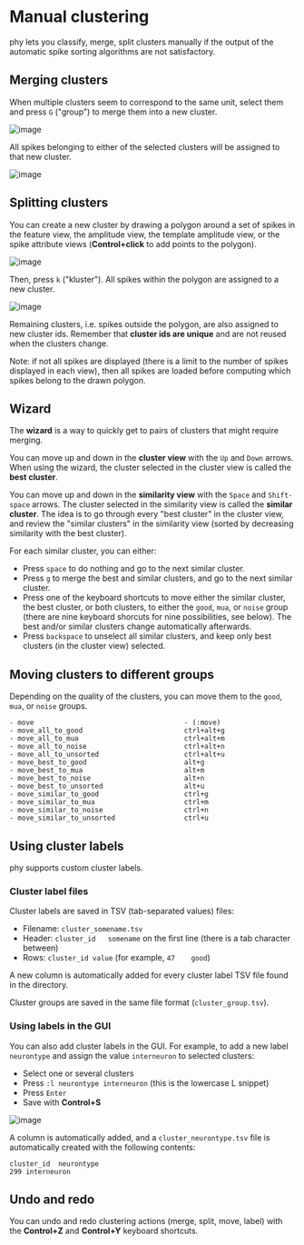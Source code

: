 # Manual clustering

phy lets you classify, merge, split clusters manually if the output of the automatic spike sorting algorithms are not satisfactory.

## Merging clusters

When multiple clusters seem to correspond to the same unit, select them and press `G` ("group") to merge them into a new cluster.

![image](https://user-images.githubusercontent.com/1942359/58953841-ded7b200-8797-11e9-9b2c-0b352c62999a.png)

All spikes belonging to either of the selected clusters will be assigned to that new cluster.

![image](https://user-images.githubusercontent.com/1942359/58953860-eac37400-8797-11e9-962d-2cf79ea55853.png)


## Splitting clusters

You can create a new cluster by drawing a polygon around a set of spikes in the feature view, the amplitude view, the template amplitude view, or the spike attribute views (**Control+click** to add points to the polygon).

![image](https://user-images.githubusercontent.com/1942359/58953705-8d2f2780-8797-11e9-8cca-e64567b9bb1b.png)

Then, press `k` ("kluster"). All spikes within the polygon are assigned to a new cluster.

![image](https://user-images.githubusercontent.com/1942359/58953725-9a4c1680-8797-11e9-9932-ad4ef57150d2.png)

Remaining clusters, i.e. spikes outside the polygon, are also assigned to new cluster ids. Remember that **cluster ids are unique** and are not reused when the clusters change.

Note: if not all spikes are displayed (there is a limit to the number of spikes displayed in each view), then all spikes are loaded before computing which spikes belong to the drawn polygon.


## Wizard

The **wizard** is a way to quickly get to pairs of clusters that might require merging.

You can move up and down in the **cluster view** with the `Up` and `Down` arrows. When using the wizard, the cluster selected in the cluster view is called the **best cluster**.

You can move up and down in the **similarity view** with the `Space` and `Shift-space` arrows. The cluster selected in the similarity view is called the **similar cluster**. The idea is to go through every "best cluster" in the cluster view, and review the "similar clusters" in the similarity view (sorted by decreasing similarity with the best cluster).

For each similar cluster, you can either:

* Press `space` to do nothing and go to the next similar cluster.
* Press `g` to merge the best and similar clusters, and go to the next similar cluster.
* Press one of the keyboard shortcuts to move either the similar cluster, the best cluster, or both clusters, to either the `good`, `mua`, or `noise` group (there are nine keyboard shorcuts for nine possibilities, see below). The best and/or similar clusters change automatically afterwards.
* Press `backspace` to unselect all similar clusters, and keep only best clusters (in the cluster view) selected.


## Moving clusters to different groups

Depending on the quality of the clusters, you can move them to the `good`, `mua`, or `noise` groups.

```
- move                                     - (:move)
- move_all_to_good                         ctrl+alt+g
- move_all_to_mua                          ctrl+alt+m
- move_all_to_noise                        ctrl+alt+n
- move_all_to_unsorted                     ctrl+alt+u
- move_best_to_good                        alt+g
- move_best_to_mua                         alt+m
- move_best_to_noise                       alt+n
- move_best_to_unsorted                    alt+u
- move_similar_to_good                     ctrl+g
- move_similar_to_mua                      ctrl+m
- move_similar_to_noise                    ctrl+n
- move_similar_to_unsorted                 ctrl+u
```


## Using cluster labels

phy supports custom cluster labels.

### Cluster label files

Cluster labels are saved in TSV (tab-separated values) files:

* Filename: `cluster_somename.tsv`
* Header: `cluster_id	somename` on the first line (there is a tab character between)
* Rows: `cluster_id	value` (for example, `47	good`)

A new column is automatically added for every cluster label TSV file found in the directory.

Cluster groups are saved in the same file format (`cluster_group.tsv`).

### Using labels in the GUI

You can also add cluster labels in the GUI. For example, to add a new label `neurontype` and assign the value `interneuron` to selected clusters:

* Select one or several clusters
* Press `:l neurontype interneuron` (this is the lowercase L snippet)
* Press `Enter`
* Save with **Control+S**

![image](https://user-images.githubusercontent.com/1942359/58955810-290f6200-879d-11e9-9fb0-06feb1268787.png)

A column is automatically added, and a `cluster_neurontype.tsv` file is automatically created with the following contents:

```
cluster_id	neurontype
299	interneuron
```


## Undo and redo

You can undo and redo clustering actions (merge, split, move, label) with the **Control+Z** and **Control+Y** keyboard shortcuts.

